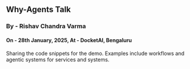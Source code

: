 ## Why-Agents Talk
### By - Rishav Chandra Varma
#### On - 28th January, 2025, At - DocketAI, Bengaluru

Sharing the code snippets for the demo.
Examples include workflows and agentic systems for services and systems.